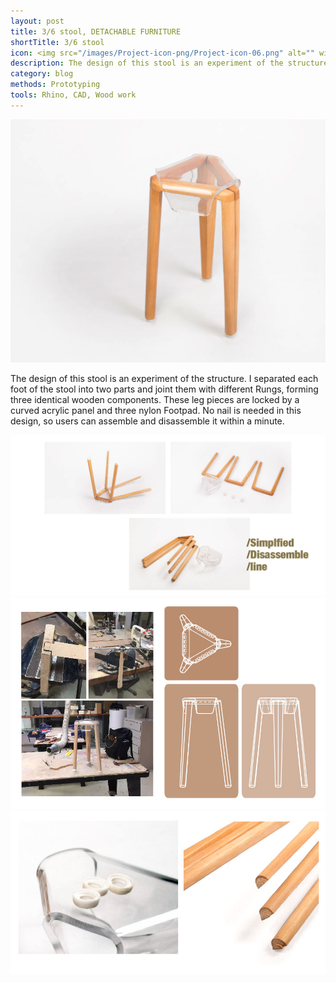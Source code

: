 ```yaml
---
layout: post
title: 3/6 stool, DETACHABLE FURNITURE
shortTitle: 3/6 stool
icon: <img src="/images/Project-icon-png/Project-icon-06.png" alt="" width="100"/>
description: The design of this stool is an experiment of the structure. I separated each foot of the stool into two parts and joint them with different Rungs, forming three identical wooden components. These leg pieces are locked by a curved acrylic panel and three nylon Footpad. No nail is needed in this design, so users can assemble and disassemble it within a minute.
category: blog
methods: Prototyping
tools: Rhino, CAD, Wood work 
---
```

![Git Bash](/WoodenStool-img/WoodenStool-img-01.jpg)

The design of this stool is an experiment of the structure. I separated each foot of the stool into two parts and joint them with different Rungs, forming three identical wooden components. These leg pieces are locked by a curved acrylic panel and three nylon Footpad. No nail is needed in this design, so users can assemble and disassemble it within a minute.

![Git Bash](/WoodenStool-img/WoodenStool-img-02.jpg)
![Git Bash](/WoodenStool-img/WoodenStool-img-03.jpg)
![Git Bash](/WoodenStool-img/WoodenStool-img-04.jpg)
